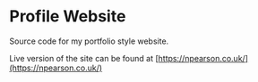 # Profile Website

Source code for my portfolio style website.

Live version of the site can be found at [https://npearson.co.uk/](https://npearson.co.uk/)
